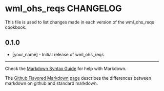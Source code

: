 # wml_ohs_reqs CHANGELOG

This file is used to list changes made in each version of the wml_ohs_reqs cookbook.

## 0.1.0
- [your_name] - Initial release of wml_ohs_reqs

- - -
Check the [Markdown Syntax Guide](http://daringfireball.net/projects/markdown/syntax) for help with Markdown.

The [Github Flavored Markdown page](http://github.github.com/github-flavored-markdown/) describes the differences between markdown on github and standard markdown.
